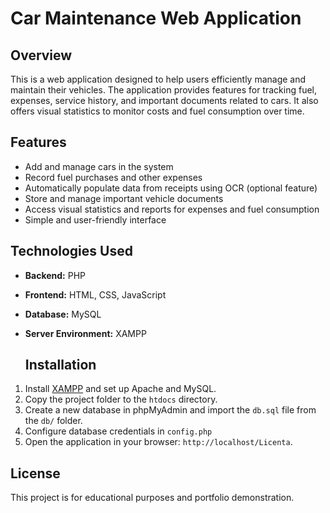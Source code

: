 # Car Maintenance Web Application

## Overview
This is a web application designed to help users efficiently manage and maintain their vehicles. The application provides features for tracking fuel, expenses, service history, and important documents related to cars. It also offers visual statistics to monitor costs and fuel consumption over time.

## Features
- Add and manage cars in the system
- Record fuel purchases and other expenses
- Automatically populate data from receipts using OCR (optional feature)
- Store and manage important vehicle documents
- Access visual statistics and reports for expenses and fuel consumption
- Simple and user-friendly interface

## Technologies Used
- **Backend:** PHP
- **Frontend:** HTML, CSS, JavaScript
- **Database:** MySQL
- **Server Environment:** XAMPP

  ## Installation
1. Install [XAMPP](https://www.apachefriends.org/index.html) and set up Apache and MySQL.
2. Copy the project folder to the `htdocs` directory.
3. Create a new database in phpMyAdmin and import the `db.sql` file from the `db/` folder.
4. Configure database credentials in `config.php`
5. Open the application in your browser: `http://localhost/Licenta`.

## License
This project is for educational purposes and portfolio demonstration.
